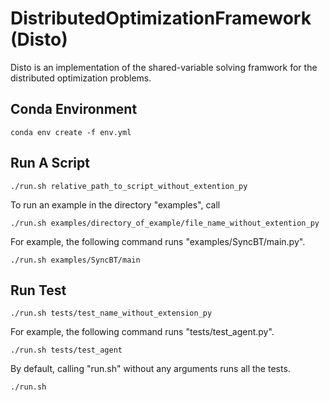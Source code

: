 # DistributedOptimizationFramework (Disto)
Disto is an implementation of the shared-variable solving framwork for
the distributed optimization problems.

## Conda Environment

    conda env create -f env.yml

## Run A Script

    ./run.sh relative_path_to_script_without_extention_py

To run an example in the directory "examples", call

    ./run.sh examples/directory_of_example/file_name_without_extention_py

For example, the following command runs "examples/SyncBT/main.py".

    ./run.sh examples/SyncBT/main


## Run Test

    ./run.sh tests/test_name_without_extension_py

For example, the following command runs "tests/test_agent.py".

    ./run.sh tests/test_agent

By default, calling "run.sh" without any arguments runs all the tests.

    ./run.sh
